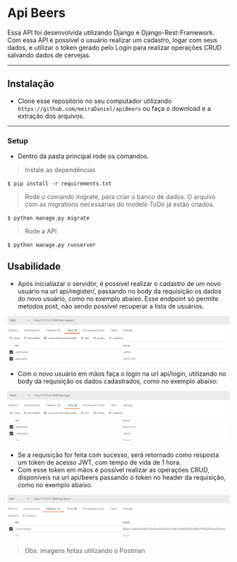 # Api Beers

Essa API foi desenvolvida utilizando Django e Django-Rest-Framework. Com essa API é possível o usuário realizar um cadastro, logar com seus dados, e utilizar o token gerado pelo Login para realizar operações CRUD salvando dados de cervejas.

---

## Instalação

- Clone esse repositório no seu computador utilizando `https://github.com/meiraDaniel/apiBeers` ou faça o download e a extração dos arquivos.

---

### Setup

- Dentro da pasta principal rode os comandos.

> Instale as dependências

```shell
$ pip install -r requirements.txt
```

> Rode o comando migrate, para criar o banco de dados. O arquivo com as migrations necessárias do modelo ToDo já estão criados.

```shell
$ python manage.py migrate
```

> Rode a API

```shell
$ python manage.py runserver
```

## Usabilidade

- Após inicialiazar o servidor, é possível realizar o cadastro de um novo usuário na url api/register/, passando no body da requisição os dados do novo usuário, como no exemplo abaixo. Esse endpoint só permite metodos post, não sendo possível recuperar a lista de usuários.

![alt text](https://github.com/meiraDaniel/apiBeers/blob/master/imgs/Register.png?raw=true)


- Com o novo usuário em mãos faça o login na url api/login, utilizando no body da requisição os dados cadastrados, como no exemplo abaixo:

![alt text](https://github.com/meiraDaniel/apiBeers/blob/master/imgs/Login.png?raw=true)


- Se a requisição for feita com sucesso, será retornado como resposta um token de acesso JWT, com tempo de vida de 1 hora.
- Com esse token em mãos é possível realizar as operações CRUD, disponíveis na url api/beers passando o token no header da requisição, como no exemplo abaixo.

![alt text](https://github.com/meiraDaniel/apiBeers/blob/master/imgs/HeaderToken.png?raw=true)


> Obs: imagens feitas utilizando o Postman

